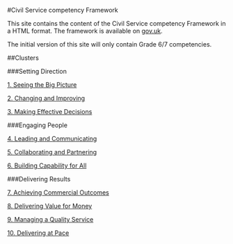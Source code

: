 #Civil Service competency Framework

This site contains the content of the Civil Service competency Framework in a HTML format. The framework is available on [gov.uk](https://www.gov.uk/government/publications/civil-service-competency-framework).

The initial version of this site will only contain Grade 6/7 competencies. 

##Clusters

###Setting Direction

[1. Seeing the Big Picture](cscompetencyframwork/seeingthebigpicture)

[2. Changing and Improving](cscompetencyframwork/changingandimproving)

[3. Making Effective Decisions](cscompetencyframwork/makingeffectivedecisions)

###Engaging People

[4. Leading and Communicating](cscompetencyframwork/leadingandcommunicating)

[5. Collaborating and Partnering](cscompetencyframwork/collaboratingandpartnering)

[6. Building Capability for All](cscompetencyframwork/buildingcapabilityforall)

###Delivering Results

[7. Achieving Commercial Outcomes](cscompetencyframwork/achievingcomercialoutcomes)

[8. Delivering Value for Money](cscompetencyframwork/deliveringvalueformoney)

[9. Managing a Quality Service](cscompetencyframwork/managingaqualityservice)

[10. Delivering at Pace](cscompetencyframwork/deliveringatpace)
